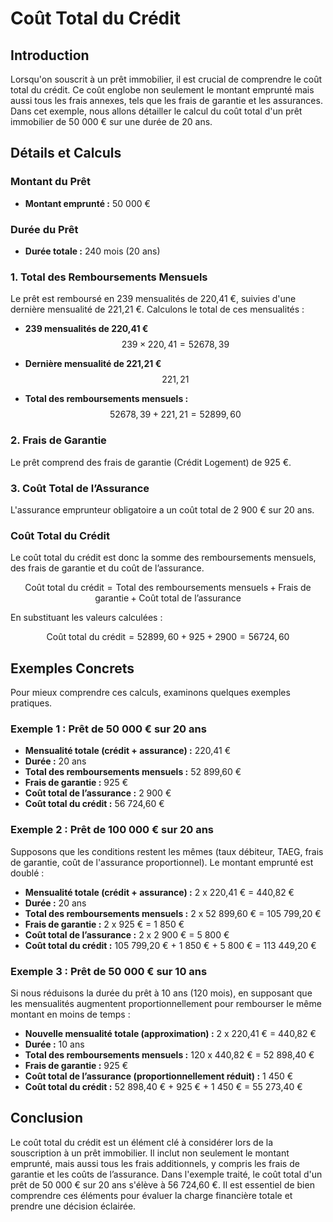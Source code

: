 
# Coût Total du Crédit

## Introduction

Lorsqu'on souscrit à un prêt immobilier, il est crucial de comprendre le coût total du crédit. Ce coût englobe non seulement le montant emprunté mais aussi tous les frais annexes, tels que les frais de garantie et les assurances. Dans cet exemple, nous allons détailler le calcul du coût total d'un prêt immobilier de 50 000 € sur une durée de 20 ans.

## Détails et Calculs

### Montant du Prêt
- **Montant emprunté :** 50 000 €

### Durée du Prêt
- **Durée totale :** 240 mois (20 ans)

### 1. Total des Remboursements Mensuels
Le prêt est remboursé en 239 mensualités de 220,41 €, suivies d'une dernière mensualité de 221,21 €. Calculons le total de ces mensualités :

- **239 mensualités de 220,41 €**
  $$
  239 \times 220,41 = 52 678,39
  $$

- **Dernière mensualité de 221,21 €**
  $$
  221,21
  $$

- **Total des remboursements mensuels :**
  $$
  52 678,39 + 221,21 = 52 899,60
  $$

### 2. Frais de Garantie
Le prêt comprend des frais de garantie (Crédit Logement) de 925 €.

### 3. Coût Total de l’Assurance
L'assurance emprunteur obligatoire a un coût total de 2 900 € sur 20 ans.

### Coût Total du Crédit
Le coût total du crédit est donc la somme des remboursements mensuels, des frais de garantie et du coût de l’assurance.

$$
\text{Coût total du crédit} = \text{Total des remboursements mensuels} + \text{Frais de garantie} + \text{Coût total de l’assurance}
$$

En substituant les valeurs calculées :

$$
\text{Coût total du crédit} = 52 899,60 + 925 + 2 900 = 56 724,60
$$

## Exemples Concrets

Pour mieux comprendre ces calculs, examinons quelques exemples pratiques.

### Exemple 1 : Prêt de 50 000 € sur 20 ans

- **Mensualité totale (crédit + assurance) :** 220,41 €
- **Durée :** 20 ans
- **Total des remboursements mensuels :** 52 899,60 €
- **Frais de garantie :** 925 €
- **Coût total de l’assurance :** 2 900 €
- **Coût total du crédit :** 56 724,60 €

### Exemple 2 : Prêt de 100 000 € sur 20 ans

Supposons que les conditions restent les mêmes (taux débiteur, TAEG, frais de garantie, coût de l'assurance proportionnel). Le montant emprunté est doublé :

- **Mensualité totale (crédit + assurance) :** 2 x 220,41 € = 440,82 €
- **Durée :** 20 ans
- **Total des remboursements mensuels :** 2 x 52 899,60 € = 105 799,20 €
- **Frais de garantie :** 2 x 925 € = 1 850 €
- **Coût total de l’assurance :** 2 x 2 900 € = 5 800 €
- **Coût total du crédit :** 105 799,20 € + 1 850 € + 5 800 € = 113 449,20 €

### Exemple 3 : Prêt de 50 000 € sur 10 ans

Si nous réduisons la durée du prêt à 10 ans (120 mois), en supposant que les mensualités augmentent proportionnellement pour rembourser le même montant en moins de temps :

- **Nouvelle mensualité totale (approximation) :** 2 x 220,41 € = 440,82 €
- **Durée :** 10 ans
- **Total des remboursements mensuels :** 120 x 440,82 € = 52 898,40 €
- **Frais de garantie :** 925 €
- **Coût total de l’assurance (proportionnellement réduit) :** 1 450 €
- **Coût total du crédit :** 52 898,40 € + 925 € + 1 450 € = 55 273,40 €

## Conclusion

Le coût total du crédit est un élément clé à considérer lors de la souscription à un prêt immobilier. Il inclut non seulement le montant emprunté, mais aussi tous les frais additionnels, y compris les frais de garantie et les coûts de l’assurance. Dans l'exemple traité, le coût total d'un prêt de 50 000 € sur 20 ans s'élève à 56 724,60 €. Il est essentiel de bien comprendre ces éléments pour évaluer la charge financière totale et prendre une décision éclairée.
